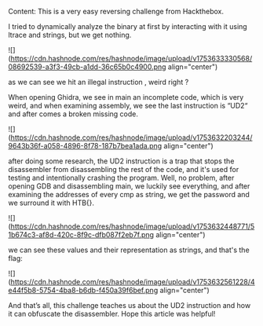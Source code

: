 Content: This is a very easy reversing challenge from Hackthebox.

I tried to dynamically analyze the binary at first by interacting with it using ltrace and strings, but we get nothing.

![](https://cdn.hashnode.com/res/hashnode/image/upload/v1753633330568/08692539-a3f3-49cb-a1dd-36c65b0c4900.png align="center")

as we can see we hit an illegal instruction , weird right ?

When opening Ghidra, we see in main an incomplete code, which is very weird, and when examining assembly, we see the last instruction is “UD2“ and after comes a broken missing code.

![](https://cdn.hashnode.com/res/hashnode/image/upload/v1753632203244/9643b36f-a058-4896-8f78-187b7bea1ada.png align="center")

after doing some research, the UD2 instruction is a trap that stops the disassembler from disassembling the rest of the code, and it's used for testing and intentionally crashing the program. Well, no problem, after opening GDB and disassembling main, we luckily see everything, and after examining the addresses of every cmp as string, we get the password and we surround it with HTB{}.

![](https://cdn.hashnode.com/res/hashnode/image/upload/v1753632448771/51b674c3-af8d-420c-8f9c-dfb087f2eb7f.png align="center")

we can see these values and their representation as strings, and that's the flag:

![](https://cdn.hashnode.com/res/hashnode/image/upload/v1753632561228/4e44f5b8-5754-4ba8-b6db-f450a39f6bef.png align="center")

And that’s all, this challenge teaches us about the UD2 instruction and how it can obfuscate the disassembler. Hope this article was helpful!
